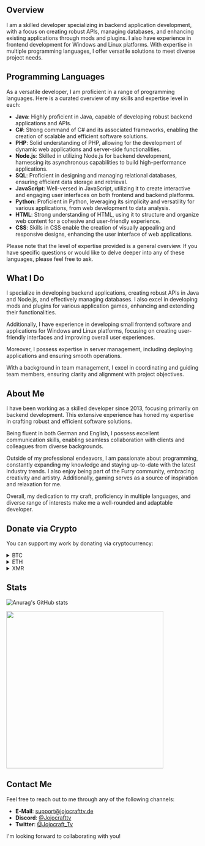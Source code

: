 ## Overview

I am a skilled developer specializing in backend application development, with a focus on creating robust APIs, managing databases, and enhancing existing applications through mods and plugins. I also have experience in frontend development for Windows and Linux platforms. With expertise in multiple programming languages, I offer versatile solutions to meet diverse project needs.

## Programming Languages

As a versatile developer, I am proficient in a range of programming languages. Here is a curated overview of my skills and expertise level in each:

- **Java**: Highly proficient in Java, capable of developing robust backend applications and APIs.
- **C#**: Strong command of C# and its associated frameworks, enabling the creation of scalable and efficient software solutions.
- **PHP**: Solid understanding of PHP, allowing for the development of dynamic web applications and server-side functionalities.
- **Node.js**: Skilled in utilizing Node.js for backend development, harnessing its asynchronous capabilities to build high-performance applications.
- **SQL**: Proficient in designing and managing relational databases, ensuring efficient data storage and retrieval.
- **JavaScript**: Well-versed in JavaScript, utilizing it to create interactive and engaging user interfaces on both frontend and backend platforms.
- **Python**: Proficient in Python, leveraging its simplicity and versatility for various applications, from web development to data analysis.
- **HTML**: Strong understanding of HTML, using it to structure and organize web content for a cohesive and user-friendly experience.
- **CSS**: Skills in CSS enable the creation of visually appealing and responsive designs, enhancing the user interface of web applications.

Please note that the level of expertise provided is a general overview. If you have specific questions or would like to delve deeper into any of these languages, please feel free to ask.

## What I Do

I specialize in developing backend applications, creating robust APIs in Java and Node.js, and effectively managing databases. I also excel in developing mods and plugins for various application games, enhancing and extending their functionalities.

Additionally, I have experience in developing small frontend software and applications for Windows and Linux platforms, focusing on creating user-friendly interfaces and improving overall user experiences.

Moreover, I possess expertise in server management, including deploying applications and ensuring smooth operations.

With a background in team management, I excel in coordinating and guiding team members, ensuring clarity and alignment with project objectives.

## About Me

I have been working as a skilled developer since 2013, focusing primarily on backend development. This extensive experience has honed my expertise in crafting robust and efficient software solutions.

Being fluent in both German and English, I possess excellent communication skills, enabling seamless collaboration with clients and colleagues from diverse backgrounds.

Outside of my professional endeavors, I am passionate about programming, constantly expanding my knowledge and staying up-to-date with the latest industry trends. I also enjoy being part of the Furry community, embracing creativity and artistry. Additionally, gaming serves as a source of inspiration and relaxation for me.

Overall, my dedication to my craft, proficiency in multiple languages, and diverse range of interests make me a well-rounded and adaptable developer.

## Donate via Crypto

You can support my work by donating via cryptocurrency:

<details>
<summary>BTC</summary>
  
> bc1qwwnh24q4r36r5q2ad6wvr3q2s4gfn72c82ekdf

</details>
<details>
<summary>ETH</summary>
  
> 0x95b63d005da369fA0919EBa8CD1e2497B7C93CA2

</details>
<details>
<summary>XMR</summary>
  
> 496q2jhA2YyPavbZTx6ophXJQaWLPhoawF3kBP3vFdnY3Ew5ZNLHfh651VmAC7q6ZUhg9uGYGz1QZJB1nz7iueQj6qNpWqy

</details>

## Stats

![Anurag's GitHub stats](https://github-readme-stats.vercel.app/api?username=JojocraftTv&count_private=true&theme=radical)

<img width=410 align="center" src="https://github-readme-stats.vercel.app/api/top-langs/?username=JojocraftTv&langs_count=8&theme=radical&hide=css&layout=compact" />

## Contact Me

Feel free to reach out to me through any of the following channels:

- **E-Mail**: [support@jojocrafttv.de](mailto:support@jojocrafttv.de)
- **Discord**: [@Jojocrafttv](https://discord.com/users/417053033428418563)
- **Twitter**: [@Jojocraft_Tv](https://twitter.com/Jojocraft_Tv)

I'm looking forward to collaborating with you!
